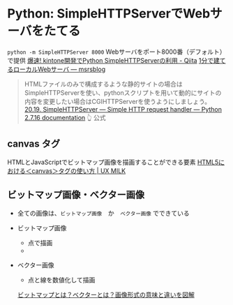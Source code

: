 # Python: SimpleHTTPServerでWebサーバをたてる
`python -m SimpleHTTPServer 8000`
Webサーバをポート8000番（デフォルト）で提供
[爆速! kintone開発でPython SimpleHTTPServerの利用 - Qiita](https://qiita.com/yhirochick/items/840c95f7472b90cd1491)
[1分で建てるローカルWebサーバ — msrsblog](https://msrx9.bitbucket.io/blog/html/2013/06/28/kind_of_pysever.html)
> HTMLファイルのみで構成するような静的サイトの場合はSimpleHTTPServerを使い、pythonスクリプトを用いて動的にサイトの内容を変更したい場合はCGIHTTPServerを使うようにしましょう。
[20.19. SimpleHTTPServer — Simple HTTP request handler — Python 2.7.16 documentation](https://docs.python.org/2/library/simplehttpserver.html)
👆 公式


## canvas タグ
HTMLとJavaScriptでビットマップ画像を描画することができる要素
[HTML5における＜canvas＞タグの使い方 | UX MILK](https://uxmilk.jp/32290)


## ビットマップ画像・ベクター画像
- 全ての画像は、`ビットマップ画像`　か　`ベクター画像` でできている
- ビットマップ画像
  - 点で描画
  -
- ベクター画像
  - 点と線を数値化して描画

  [ビットマップとは？ベクターとは？画像形式の意味と違いを図解](https://saruwakakun.com/design/photoshop/image)
